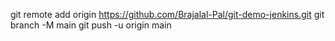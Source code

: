 git remote add origin https://github.com/Brajalal-Pal/git-demo-jenkins.git
git branch -M main
git push -u origin main